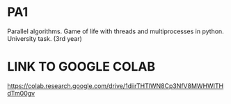 # PA1
Parallel algorithms. Game of life with threads and multiprocesses in python. University task. (3rd year)

# LINK TO GOOGLE COLAB
https://colab.research.google.com/drive/1diirTHTlWN8Cp3NfV8MWHWITHdTm00gv
